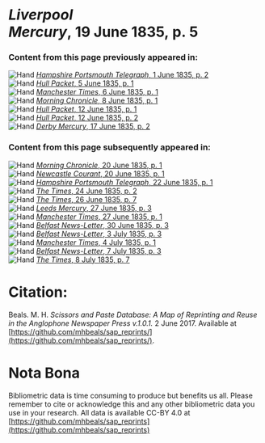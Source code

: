 # *Liverpool Mercury*, 19 June 1835, p. 5  
  
### Content from this page previously appeared in:  
![Hand](http://scissorsandpaste.net/wp-content/uploads/2017/06/smallhandpointer.png) [*Hampshire Portsmouth Telegraph*, 1 June 1835, p. 2](https://mhbeals.github.io/sap_html/Hampshire-Portsmouth-Telegraph/Hampshire-Portsmouth-Telegraph-1-June-1835-p-2)  
![Hand](http://scissorsandpaste.net/wp-content/uploads/2017/06/smallhandpointer.png) [*Hull Packet*, 5 June 1835, p. 1](https://mhbeals.github.io/sap_html/Hull-Packet/Hull-Packet-5-June-1835-p-1)  
![Hand](http://scissorsandpaste.net/wp-content/uploads/2017/06/smallhandpointer.png) [*Manchester Times*, 6 June 1835, p. 1](https://mhbeals.github.io/sap_html/Manchester-Times/Manchester-Times-6-June-1835-p-1)  
![Hand](http://scissorsandpaste.net/wp-content/uploads/2017/06/smallhandpointer.png) [*Morning Chronicle*, 8 June 1835, p. 1](https://mhbeals.github.io/sap_html/Morning-Chronicle/Morning-Chronicle-8-June-1835-p-1)  
![Hand](http://scissorsandpaste.net/wp-content/uploads/2017/06/smallhandpointer.png) [*Hull Packet*, 12 June 1835, p. 1](https://mhbeals.github.io/sap_html/Hull-Packet/Hull-Packet-12-June-1835-p-1)  
![Hand](http://scissorsandpaste.net/wp-content/uploads/2017/06/smallhandpointer.png) [*Hull Packet*, 12 June 1835, p. 2](https://mhbeals.github.io/sap_html/Hull-Packet/Hull-Packet-12-June-1835-p-2)  
![Hand](http://scissorsandpaste.net/wp-content/uploads/2017/06/smallhandpointer.png) [*Derby Mercury*, 17 June 1835, p. 2](https://mhbeals.github.io/sap_html/Derby-Mercury/Derby-Mercury-17-June-1835-p-2)  
  
### Content from this page subsequently appeared in:  
![Hand](http://scissorsandpaste.net/wp-content/uploads/2017/06/smallhandpointer.png) [*Morning Chronicle*, 20 June 1835, p. 1](https://mhbeals.github.io/sap_html/Morning-Chronicle/Morning-Chronicle-20-June-1835-p-1)  
![Hand](http://scissorsandpaste.net/wp-content/uploads/2017/06/smallhandpointer.png) [*Newcastle Courant*, 20 June 1835, p. 1](https://mhbeals.github.io/sap_html/Newcastle-Courant/Newcastle-Courant-20-June-1835-p-1)  
![Hand](http://scissorsandpaste.net/wp-content/uploads/2017/06/smallhandpointer.png) [*Hampshire Portsmouth Telegraph*, 22 June 1835, p. 1](https://mhbeals.github.io/sap_html/Hampshire-Portsmouth-Telegraph/Hampshire-Portsmouth-Telegraph-22-June-1835-p-1)  
![Hand](http://scissorsandpaste.net/wp-content/uploads/2017/06/smallhandpointer.png) [*The Times*, 24 June 1835, p. 2](https://mhbeals.github.io/sap_html/The-Times/The-Times-24-June-1835-p-2)  
![Hand](http://scissorsandpaste.net/wp-content/uploads/2017/06/smallhandpointer.png) [*The Times*, 26 June 1835, p. 7](https://mhbeals.github.io/sap_html/The-Times/The-Times-26-June-1835-p-7)  
![Hand](http://scissorsandpaste.net/wp-content/uploads/2017/06/smallhandpointer.png) [*Leeds Mercury*, 27 June 1835, p. 3](https://mhbeals.github.io/sap_html/Leeds-Mercury/Leeds-Mercury-27-June-1835-p-3)  
![Hand](http://scissorsandpaste.net/wp-content/uploads/2017/06/smallhandpointer.png) [*Manchester Times*, 27 June 1835, p. 1](https://mhbeals.github.io/sap_html/Manchester-Times/Manchester-Times-27-June-1835-p-1)  
![Hand](http://scissorsandpaste.net/wp-content/uploads/2017/06/smallhandpointer.png) [*Belfast News-Letter*, 30 June 1835, p. 3](https://mhbeals.github.io/sap_html/Belfast-News-Letter/Belfast-News-Letter-30-June-1835-p-3)  
![Hand](http://scissorsandpaste.net/wp-content/uploads/2017/06/smallhandpointer.png) [*Belfast News-Letter*, 3 July 1835, p. 3](https://mhbeals.github.io/sap_html/Belfast-News-Letter/Belfast-News-Letter-3-July-1835-p-3)  
![Hand](http://scissorsandpaste.net/wp-content/uploads/2017/06/smallhandpointer.png) [*Manchester Times*, 4 July 1835, p. 1](https://mhbeals.github.io/sap_html/Manchester-Times/Manchester-Times-4-July-1835-p-1)  
![Hand](http://scissorsandpaste.net/wp-content/uploads/2017/06/smallhandpointer.png) [*Belfast News-Letter*, 7 July 1835, p. 3](https://mhbeals.github.io/sap_html/Belfast-News-Letter/Belfast-News-Letter-7-July-1835-p-3)  
![Hand](http://scissorsandpaste.net/wp-content/uploads/2017/06/smallhandpointer.png) [*The Times*, 8 July 1835, p. 7](https://mhbeals.github.io/sap_html/The-Times/The-Times-8-July-1835-p-7)  


# Citation: 

Beals. M. H. *Scissors and Paste Database: A Map of Reprinting and Reuse in the Anglophone Newspaper Press v.1.0.1.* 2 June 2017. Available at [https://github.com/mhbeals/sap_reprints/](https://github.com/mhbeals/sap_reprints/). 

# Nota Bona

Bibliometric data is time consuming to produce but benefits us all. Please remember to cite or acknowledge this and any other bibliometric data you use in your research. All data is available CC-BY 4.0 at [https://github.com/mhbeals/sap_reprints](https://github.com/mhbeals/sap_reprints)